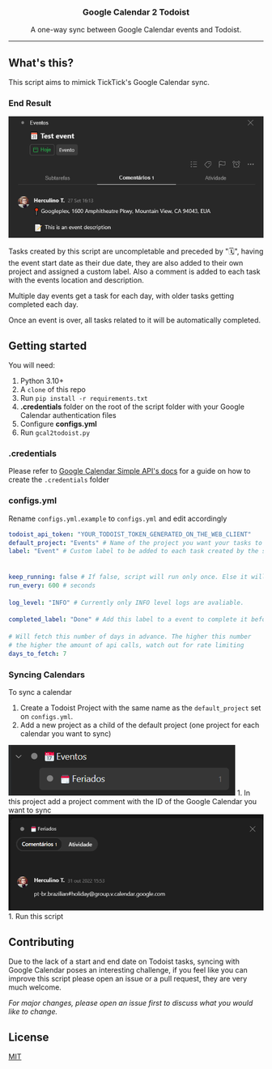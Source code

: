 <h3 align="center">Google Calendar 2 Todoist</h3>
<p align="center">A one-way sync between Google Calendar events and Todoist.</p>

---

## What's this?
This script aims to mimick TickTick's Google Calendar sync.


### End Result
<div align="center">
    <img alt="Gcal2Todoist Example" title="End result" src="./.github/images/end_result.png" />
</div>

Tasks created by this script are uncompletable and preceded by "🗓️", having the event start date as their due date, they are also added to their own project and assigned a custom label. Also a comment is added to each task with the events location and description.

Multiple day events get a task for each day, with older tasks getting completed each day.

Once an event is over, all tasks related to it will be automatically completed.

## Getting started

You will need:
1. Python 3.10+
1. A ``clone`` of this repo
1. Run ``pip install -r requirements.txt``
1. **.credentials** folder on the root of the script folder with your Google Calendar authentication files
1. Configure **configs.yml**
1. Run ``gcal2todoist.py``

### .credentials
Please refer to [Google Calendar Simple API's docs](https://google-calendar-simple-api.readthedocs.io/en/latest/getting_started.html#credentials) for a guide on how to create the ``.credentials`` folder

### configs.yml
Rename `configs.yml.example` to `configs.yml` and edit accordingly
```yaml
todoist_api_token: "YOUR_TODOIST_TOKEN_GENERATED_ON_THE_WEB_CLIENT"
default_project: "Events" # Name of the project you want your tasks to get added to. It will be created if it doesn't exist.
label: "Event" # Custom label to be added to each task created by the script.


keep_running: false # If false, script will run only once. Else it will run every n seconds
run_every: 600 # seconds

log_level: "INFO" # Currently only INFO level logs are avaliable.

completed_label: "Done" # Add this label to a event to complete it before it's given time (useful for full day events)

# Will fetch this number of days in advance. The higher this number
# the higher the amount of api calls, watch out for rate limiting
days_to_fetch: 7
```


### Syncing Calendars
To sync a calendar
1. Create a Todoist Project with the same name as the ``default_project`` set on ``configs.yml``.
1. Add a new project as a child of the default project (one project for each calendar you want to sync)
<img alt="Project Structure" title="Project Structure" src="./.github/images/project_structure.png" />
1. In this project add a project comment with the ID of the Google Calendar you want to sync
<img alt="Project Comment" title="Project Comment" src="./.github/images/calendar_comment.png" />
1. Run this script



## Contributing
Due to the lack of a start and end date on Todoist tasks, syncing with Google Calendar poses an interesting challenge, if you feel like you can improve this script please open an issue or a pull request, they are very much welcome.

*For major changes, please open an issue first to discuss what you would like to change.*

## License
[MIT](https://choosealicense.com/licenses/mit/)